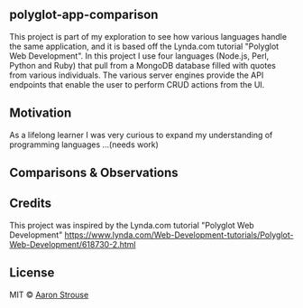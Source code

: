 ## polyglot-app-comparison
This project is part of my exploration to see how various languages handle the same application, and it is based off the Lynda.com tutorial "Polyglot Web Development". In this project I use four languages (Node.js, Perl, Python and Ruby) that pull from a MongoDB database filled with quotes from various individuals.  The various server engines provide the  API endpoints that enable the user to perform CRUD actions from the UI.  

## Motivation
As a lifelong learner I was very curious to expand my understanding of programming languages ...(needs work)

## Comparisons & Observations



## Credits
This project was inspired by the Lynda.com tutorial "Polyglot Web Development" https://www.lynda.com/Web-Development-tutorials/Polyglot-Web-Development/618730-2.html



## License
MIT © [Aaron Strouse]()
